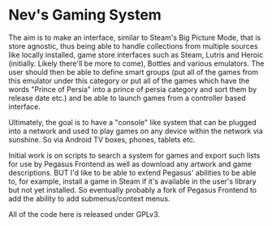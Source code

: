 # Nev's Gaming System

The aim is to make an interface, similar to Steam's Big Picture Mode, that is store agnostic, thus being able to handle collections from multiple sources like locally installed, game store interfaces such as Steam, Lutris and Heroic (initially. Likely there'll be more to come), Bottles and various emulators. The user should then be able to define smart groups (put all of the games from this emulator under this category or put all of the games which have the words "Prince of Persia" into a prince of persia category and sort them by release date etc.) and be able to launch games from a controller based interface.

Ultimately, the goal is to have a "console" like system that can be plugged into a network and used to play games on any device within the network via sunshine. So via Android TV boxes, phones, tablets etc.

Initial work is on scripts to search a system for games and export such lists for use by Pegasus Frontend as well as download any artwork and game descriptions. BUT I'd like to be able to extend Pegasus' abilities to be able to, for example, install a game in Steam if it's available in the user's library but not yet installed. So eventually probably a fork of Pegasus Frontend to add the ability to add submenus/context menus.

All of the code here is released under GPLv3.
